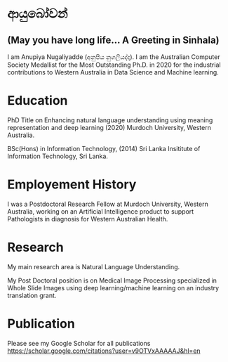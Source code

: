 
# ආයුබෝවන් 
## (May you have long life... A Greeting in Sinhala)


I am Anupiya Nugaliyadde (අනුපිය නුගලියද්ද).
I am the Australian Computer Society Medallist for the Most Outstanding Ph.D. in 2020 for the industrial contributions to Western Australia in Data Science and Machine learning.


# Education
PhD Title on Enhancing natural language understanding using meaning representation and deep learning (2020)
Murdoch University, Western Australia.

BSc(Hons) in Information Technology, (2014)
Sri Lanka Insititute of Information Technology, Sri Lanka.

# Employement History
I was a Postdoctoral Research Fellow at Murdoch University, Western Australia, working on an Artificial Intelligence product to support Pathologists in diagnosis for Western Australian Health.

# Research
My main research area is Natural Language Understanding.

My Post Doctoral position is on Medical Image Processing specialized in Whole Slide Images using deep learning/machine learning on an industry translation grant.  

# Publication
Please see my Google Scholar for all publications 
https://scholar.google.com/citations?user=v9OTVxAAAAAJ&hl=en
